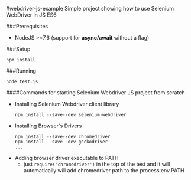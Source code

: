 #webdriver-js-example
Simple project showing how to use Selenium WebDriver in JS ES6

###Prerequisites
* NodeJS >=7.6 (support for **async/await** without a flag)

###Setup
```
npm install
```

###Running 
```
node test.js
```


####Commands for starting Selenium Webdriver JS project from scratch

* Installing Selenium Webdriver client library
    ```
    npm install --save--dev selenium-webdriver
    ```
* Installing Browser`s Drivers
    ```
    npm install --save--dev chromedriver
    npm install --save--dev geckodriver
    ...   
    ```
* Adding browser driver executable to PATH
    * just `require('chromedriver')` in the top of the test and it will automatically will add chromedriver path to the process.env.PATH